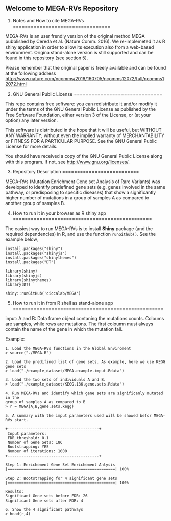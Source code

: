 Welcome to MEGA-RVs Repository
-------------------------------

1. Notes and How to cite MEGA-RVs
=================================

MEGA-RVs is an user frendly version of the original method MEGA pubblished by Cereda et al. (Nature Comm. 2016). We re-implemeted it as R shiny application in order to allow its execution also from a web-based environment. Origina stand-alone version is still supported and can be found in this repository (see section 5).

Please remember that the original paper is freely available and can be found at the following address http://www.nature.com/ncomms/2016/160705/ncomms12072/full/ncomms12072.html


2. GNU General Public License
==============================

This repo contains free software: you can redistribute it and/or modify
it under the terms of the GNU General Public License as published by
the Free Software Foundation, either version 3 of the License, or
(at your option) any later version.

This software is distributed in the hope that it will be useful,
but WITHOUT ANY WARRANTY; without even the implied warranty of
MERCHANTABILITY or FITNESS FOR A PARTICULAR PURPOSE.  See the
GNU General Public License for more details.

You should have received a copy of the GNU General Public License
along with this program.  If not, see <http://www.gnu.org/licenses/>.


3. Repository Description
==========================

MEGA-RVs (Mutation Enrichment Gene set Analysis of Rare Variants) was developed to 
identify predefined gene sets (e.g. genes involved in the same
pathway, or predisposing to specific diseases) that show a
significantly higher number of mutations in a group of samples A
as compared to another group of samples B.


4. How to run it in your browser as R shiny app
===============================================

The easiest way to run MEGA-RVs is to install **Shiny** package (and the required dependencies) in R, and use the function `runGithub()`. See the example below,
```
install.packages("shiny")
install.packages("shinyjs")
install.packages("shinythemes")
install.packages("DT")

library(shiny)
library(shinyjs)
library(shinythemes)
library(DT)

shiny::runGitHub('ciccalab/MEGA')
```


5. How to run it in from R shell as stand-alone app
===================================================

input:
A and B: Data frame object contaning the mutations counts. Coloums are samples,
while rows are mutations. The first coloumn must always contain the name of the
gene in which the mutation fall.

Example:
```
1. Load the MEGA-RVs functions in the Global Enviroment
> source("./MEGA.R")

2. Load the predifined list of gene sets. As example, here we use KEGG gene sets
> load("./example_dataset/MEGA.example.imput.Rdata")

3. Load the two sets of individuals A and B.
> load("./example_dataset/KEGG.186.gene.sets.Rdata")

4. Run MEGA-RVs and identify which gene sets are significanly mutated in the
group of samples A as compared to B
> r = MEGA(A,B,gene.sets.kegg)

5. A summary with the imput parameters used will be showed befor MEGA-RVs start.

+----------------------------------------+
 Input parameters:
 FDR threshold: 0.1
 Number of Gene Sets: 186
 Bootstrapping: YES
 Number of iterations: 1000
+----------------------------------------+

Step 1: Enrichement Gene Set Enrichement Anlysis
|===============================================| 100%

Step 2: Bootstrapping for 4 significant gene sets
|===============================================| 100%

Results:
Significant Gene sets before FDR: 26
Significant Gene sets after FDR: 4

6. Show the 4 significant pathways
> head(r,4)
```
